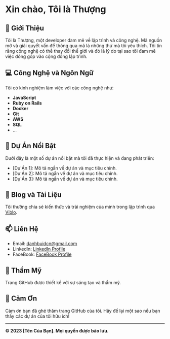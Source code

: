 # Xin chào, Tôi là Thượng

## 👋 Giới Thiệu

Tôi là Thượng, một developer đam mê về lập trình và công nghệ. Mã nguồn mở và giải quyết vấn đề thông qua mã là những thứ mà tôi yêu thích. Tôi tin rằng công nghệ có thể thay đổi thế giới và đó là lý do tại sao tôi đam mê việc đóng góp vào cộng đồng lập trình.

## 💻 Công Nghệ và Ngôn Ngữ

Tôi có kinh nghiệm làm việc với các công nghệ như:

- **JavaScript**
- **Ruby on Rails**
- **Docker**
- **Git**
- **AWS**
- **SQL**
- ...

## 🚀 Dự Án Nổi Bật

Dưới đây là một số dự án nổi bật mà tôi đã thực hiện và đang phát triển:

- [Dự Án 1]: Mô tả ngắn về dự án và mục tiêu chính.
- [Dự Án 2]: Mô tả ngắn về dự án và mục tiêu chính.
- [Dự Án 3]: Mô tả ngắn về dự án và mục tiêu chính.

## 📝 Blog và Tài Liệu

Tôi thường chia sẻ kiến thức và trải nghiệm của mình trong lập trình qua  [Viblo](https://viblo.asia/u/BuiVanThuong).

## 📫 Liên Hệ

- Email: [danhbuidcn@gmail.com](mailto:danhbuidcn@gmail.com)
- LinkedIn: [LinkedIn Profile](https://www.linkedin.com/in/yourusername/)
- FaceBook: [FaceBook Profile](https://www.facebook.com/thuongbuivanhaui)

## 🎨 Thẩm Mỹ

Trang GitHub được thiết kế với sự sáng tạo và thẩm mỹ.

## 🙏 Cảm Ơn

Cảm ơn bạn đã ghé thăm trang GitHub của tôi. Hãy để lại một sao nếu bạn thấy các dự án của tôi hữu ích!

---
**© 2023 [Tên Của Bạn]. Mọi quyền được bảo lưu.**

<!--
**danhbuidcn/danhbuidcn** is a ✨ _special_ ✨ repository because its `README.md` (this file) appears on your GitHub profile.

Here are some ideas to get you started:

- 🔭 I’m currently working on ...
- 🌱 I’m currently learning ...
- 👯 I’m looking to collaborate on ...
- 🤔 I’m looking for help with ...
- 💬 Ask me about ...
- 📫 How to reach me: ...
- 😄 Pronouns: ...
- ⚡ Fun fact: ...
-->
